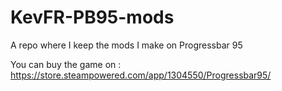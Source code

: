 # KevFR-PB95-mods
A repo where I keep the mods I make on Progressbar 95

You can buy the game on : https://store.steampowered.com/app/1304550/Progressbar95/
